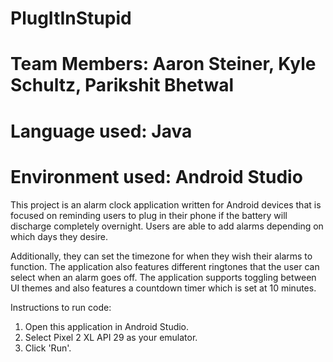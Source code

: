 # PlugItInStupid
# Team Members: Aaron Steiner, Kyle Schultz, Parikshit Bhetwal
# Language used: Java 
# Environment used: Android Studio 

This project is an alarm clock application written for Android devices that is focused 
on reminding users to plug in their phone if the battery will discharge completely overnight. 
Users are able to add alarms depending on which days they desire. 

Additionally, they can set the timezone for when they wish their alarms to function. 
The application also features different ringtones that the user can select when an alarm goes off. 
The application supports toggling between UI themes and also features a countdown timer which is set at 10 minutes. 

Instructions to run code:
1) Open this application in Android Studio. 
2) Select Pixel 2 XL API 29 as your emulator. 
3) Click 'Run'. 

